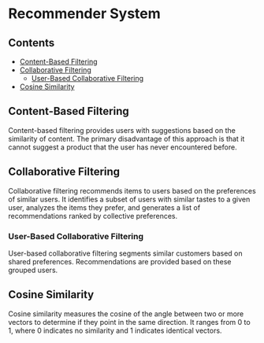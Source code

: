 # Recommender System

## Contents

- [Content-Based Filtering](#content-based-filtering)
- [Collaborative Filtering](#collaborative-filtering)
  - [User-Based Collaborative Filtering](#user-based-collaborative-filtering)
- [Cosine Similarity](#cosine-similarity)

## Content-Based Filtering

Content-based filtering provides users with suggestions based on the similarity of content. The primary disadvantage of this approach is that it cannot suggest a product that the user has never encountered before.

## Collaborative Filtering

Collaborative filtering recommends items to users based on the preferences of similar users. It identifies a subset of users with similar tastes to a given user, analyzes the items they prefer, and generates a list of recommendations ranked by collective preferences.

### User-Based Collaborative Filtering

User-based collaborative filtering segments similar customers based on shared preferences. Recommendations are provided based on these grouped users.

## Cosine Similarity

Cosine similarity measures the cosine of the angle between two or more vectors to determine if they point in the same direction. It ranges from 0 to 1, where 0 indicates no similarity and 1 indicates identical vectors.
